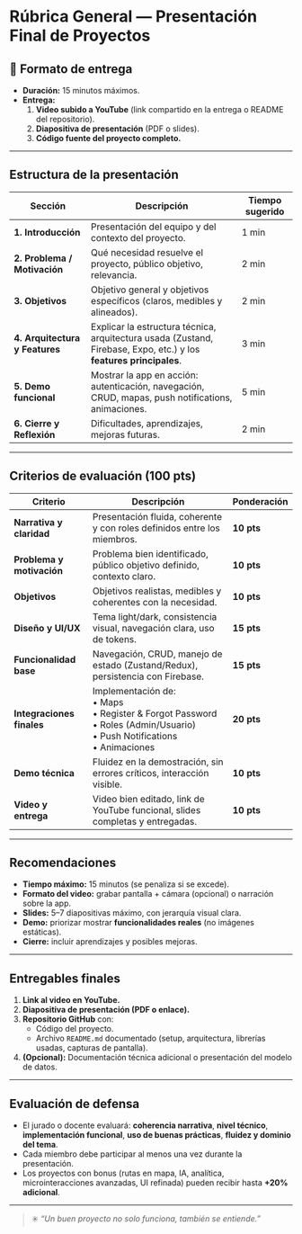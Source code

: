 # Rúbrica General — Presentación Final de Proyectos
## 📅 Formato de entrega
- **Duración:** 15 minutos máximos.
- **Entrega:** 
  1. **Video subido a YouTube** (link compartido en la entrega o README del repositorio).
  2. **Diapositiva de presentación** (PDF o slides).
  3. **Código fuente del proyecto completo.**

---

## Estructura de la presentación

| Sección | Descripción | Tiempo sugerido |
|----------|--------------|----------------|
| **1. Introducción** | Presentación del equipo y del contexto del proyecto. | 1 min |
| **2. Problema / Motivación** | Qué necesidad resuelve el proyecto, público objetivo, relevancia. | 2 min |
| **3. Objetivos** | Objetivo general y objetivos específicos (claros, medibles y alineados). | 2 min |
| **4. Arquitectura y Features** | Explicar la estructura técnica, arquitectura usada (Zustand, Firebase, Expo, etc.) y los **features principales**. | 3 min |
| **5. Demo funcional** | Mostrar la app en acción: autenticación, navegación, CRUD, mapas, push notifications, animaciones. | 5 min |
| **6. Cierre y Reflexión** | Dificultades, aprendizajes, mejoras futuras. | 2 min |

---

##  Criterios de evaluación (100 pts)

| Criterio | Descripción | Ponderación |
|-----------|--------------|--------------|
| **Narrativa y claridad** | Presentación fluida, coherente y con roles definidos entre los miembros. | **10 pts** |
| **Problema y motivación** | Problema bien identificado, público objetivo definido, contexto claro. | **10 pts** |
| **Objetivos** | Objetivos realistas, medibles y coherentes con la necesidad. | **10 pts** |
| **Diseño y UI/UX** | Tema light/dark, consistencia visual, navegación clara, uso de tokens. | **15 pts** |
| **Funcionalidad base** | Navegación, CRUD, manejo de estado (Zustand/Redux), persistencia con Firebase. | **15 pts** |
|**Integraciones finales** | Implementación de:<br>• Maps<br>• Register & Forgot Password<br>• Roles (Admin/Usuario)<br>• Push Notifications<br>• Animaciones | **20 pts** |
| **Demo técnica** | Fluidez en la demostración, sin errores críticos, interacción visible. | **10 pts** |
| **Video y entrega** | Video bien editado, link de YouTube funcional, slides completas y entregadas. | **10 pts** |

---

## Recomendaciones

- **Tiempo máximo:** 15 minutos (se penaliza si se excede).
- **Formato del video:** grabar pantalla + cámara (opcional) o narración sobre la app.
- **Slides:** 5–7 diapositivas máximo, con jerarquía visual clara.
- **Demo:** priorizar mostrar **funcionalidades reales** (no imágenes estáticas).
- **Cierre:** incluir aprendizajes y posibles mejoras.

---

## Entregables finales

1. **Link al video en YouTube.**
2. **Diapositiva de presentación (PDF o enlace).**
3. **Repositorio GitHub** con:
   - Código del proyecto.
   - Archivo `README.md` documentado (setup, arquitectura, librerías usadas, capturas de pantalla).
4. **(Opcional):** Documentación técnica adicional o presentación del modelo de datos.

---

## Evaluación de defensa

- El jurado o docente evaluará: **coherencia narrativa**, **nivel técnico**, **implementación funcional**, **uso de buenas prácticas**, **fluidez y dominio del tema**.
- Cada miembro debe participar al menos una vez durante la presentación.
- Los proyectos con bonus (rutas en mapa, IA, analítica, microinteracciones avanzadas, UI refinada) pueden recibir hasta **+20% adicional**.

---

> ✳️ *“Un buen proyecto no solo funciona, también se entiende.”*  